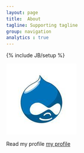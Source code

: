```yaml
---
layout: page
title:  About
tagline: Supporting tagline
group: navigation
analytics : true
---
```

{% include JB/setup %}

![drupal](/images/drupal.jpg)

Read my profile [my profile](/_posts/2013-03-22-my-profile.html)

<script type="text/javascript">

  var _gaq = _gaq || [];
  _gaq.push(['_setAccount', 'UA-39534509-1']);
  _gaq.push(['_trackPageview']);

  (function() {
    var ga = document.createElement('script'); ga.type = 'text/javascript'; ga.async = true;
    ga.src = ('https:' == document.location.protocol ? 'https://ssl' : 'http://www') + '.google-analytics.com/ga.js';
    var s = document.getElementsByTagName('script')[0]; s.parentNode.insertBefore(ga, s);
  })();

</script>
